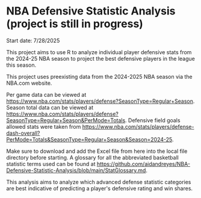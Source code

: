 # NBA Defensive Statistic Analysis (project is still in progress)

Start date: 7/28/2025

This project aims to use R to analyze individual player defensive stats from the 2024-25 NBA season to project the best defensive players in the league this season. 

This project uses preexisting data from the 2024-2025 NBA season via the NBA.com website.

Per game data can be viewed at https://www.nba.com/stats/players/defense?SeasonType=Regular+Season. 
Season total data can be viewed at https://www.nba.com/stats/players/defense?SeasonType=Regular+Season&PerMode=Totals. 
Defensive field goals allowed stats were taken from https://www.nba.com/stats/players/defense-dash-overall?PerMode=Totals&SeasonType=Regular+Season&Season=2024-25.

Make sure to download and add the Excel file from here into the local file directory before starting. A glossary for all the abbreviated basketball statistic terms used can be found at https://github.com/aidandreyes/NBA-Defensive-Statistic-Analysis/blob/main/StatGlossary.md.

This analysis aims to analyze which advanced defense statistic categories are best indicative of predicting a player's defensive rating and win shares.
